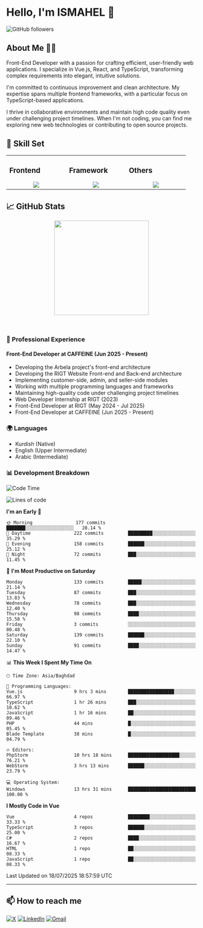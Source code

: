 # Hello, I'm ISMAHEL 👋 
![GitHub followers](https://img.shields.io/github/followers/ismahelZero) 

## About Me 👨‍💻
Front-End Developer with a passion for crafting efficient, user-friendly web applications. I specialize in Vue.js, React, and TypeScript, transforming complex requirements into elegant, intuitive solutions.

I'm committed to continuous improvement and clean architecture. My expertise spans multiple frontend frameworks, with a particular focus on TypeScript-based applications.

I thrive in collaborative environments and maintain high code quality even under challenging project timelines. When I'm not coding, you can find me exploring new web technologies or contributing to open source projects.

## 💼 Skill Set

<table><tr><td valign="top" width="25%">

### Frontend  
<a href="https://github.com/ismahelZero">
<div align="center">  
       <img src="https://skillicons.dev/icons?i=html,css,bootstrap,tailwind,js,ts&perline=4" /> 
</div>
</a>
 </td><td valign="top" width="25%">
        
### Framework
<a href="https://github.com/ismahelZero">
<div align="center">
       <img src="https://skillicons.dev/icons?i=vuejs,nuxtjs,react&perline=4" /> 
</div>
</a>

</td><td valign="top" width="25%">
  
### Others
<a href="https://github.com/ismahelZero">
<div align="center">
       <img src="https://skillicons.dev/icons?i=git,github,npm,figma,vscode,webstorm,discord,vscodeqt&perline=4" /> 
</div>
</a>
</td>
</tr></table>


## 📈 GitHub Stats
<!-- Activity Graph -->
<p align="center">
  <a href="https://github.com/ismahelZero">
    <img height=250 src="https://github-readme-activity-graph.vercel.app/graph?username=ismahelZero&bg_color=282c34&color=FDFD96&line=FDFD96&point=FFFFFF&area_color=79FE96&border_radius=24.5&title_color=FDFD96&border_radius=20px"/>
  </a> 
</p>

<br>

### 💼 Professional Experience
#### Front-End Developer at CAFFEINE (Jun 2025 - Present)
- Developing the Arbela project's front-end architecture
- Developing the RIGT Website Front-end and Back-end architecture
- Implementing customer-side, admin, and seller-side modules
- Working with multiple programming languages and frameworks
- Maintaining high-quality code under challenging project timelines
- Web Developer Internship at RIGT (2023)
- Front-End Developer at RIGT (May 2024 - Jul 2025)
- Front-End Developer at CAFFEINE (Jun 2025 - Present)

### 🌍 Languages
- Kurdish (Native)
- English (Upper Intermediate)
- Arabic (Intermediate)

### 📊 Development Breakdown
<!--START_SECTION:waka-->
![Code Time](http://img.shields.io/badge/Code%20Time-1%2C225%20hrs%2049%20mins-blue)

![Lines of code](https://img.shields.io/badge/From%20Hello%20World%20I%27ve%20Written-5.2%20million%20lines%20of%20code-blue)

**I'm an Early 🐤** 

```text
🌞 Morning                177 commits         ███████░░░░░░░░░░░░░░░░░░   28.14 % 
🌆 Daytime                222 commits         █████████░░░░░░░░░░░░░░░░   35.29 % 
🌃 Evening                158 commits         ██████░░░░░░░░░░░░░░░░░░░   25.12 % 
🌙 Night                  72 commits          ███░░░░░░░░░░░░░░░░░░░░░░   11.45 % 
```
📅 **I'm Most Productive on Saturday** 

```text
Monday                   133 commits         █████░░░░░░░░░░░░░░░░░░░░   21.14 % 
Tuesday                  87 commits          ███░░░░░░░░░░░░░░░░░░░░░░   13.83 % 
Wednesday                78 commits          ███░░░░░░░░░░░░░░░░░░░░░░   12.40 % 
Thursday                 98 commits          ████░░░░░░░░░░░░░░░░░░░░░   15.58 % 
Friday                   3 commits           ░░░░░░░░░░░░░░░░░░░░░░░░░   00.48 % 
Saturday                 139 commits         ██████░░░░░░░░░░░░░░░░░░░   22.10 % 
Sunday                   91 commits          ████░░░░░░░░░░░░░░░░░░░░░   14.47 % 
```


📊 **This Week I Spent My Time On** 

```text
🕑︎ Time Zone: Asia/Baghdad

💬 Programming Languages: 
Vue.js                   9 hrs 3 mins        █████████████████░░░░░░░░   66.97 % 
TypeScript               1 hr 26 mins        ███░░░░░░░░░░░░░░░░░░░░░░   10.62 % 
JavaScript               1 hr 16 mins        ██░░░░░░░░░░░░░░░░░░░░░░░   09.46 % 
PHP                      44 mins             █░░░░░░░░░░░░░░░░░░░░░░░░   05.45 % 
Blade Template           38 mins             █░░░░░░░░░░░░░░░░░░░░░░░░   04.79 % 

🔥 Editors: 
PhpStorm                 10 hrs 18 mins      ███████████████████░░░░░░   76.21 % 
WebStorm                 3 hrs 13 mins       ██████░░░░░░░░░░░░░░░░░░░   23.79 % 

💻 Operating System: 
Windows                  13 hrs 31 mins      █████████████████████████   100.00 % 
```

**I Mostly Code in Vue** 

```text
Vue                      4 repos             ████████░░░░░░░░░░░░░░░░░   33.33 % 
TypeScript               3 repos             ██████░░░░░░░░░░░░░░░░░░░   25.00 % 
C#                       2 repos             ████░░░░░░░░░░░░░░░░░░░░░   16.67 % 
HTML                     1 repo              ██░░░░░░░░░░░░░░░░░░░░░░░   08.33 % 
JavaScript               1 repo              ██░░░░░░░░░░░░░░░░░░░░░░░   08.33 % 
```




 Last Updated on 18/07/2025 18:57:59 UTC
<!--END_SECTION:waka-->

---
## 📫 How to reach me
[![X](https://img.shields.io/badge/X-informational?style=for-the-badge&logo=X&logoColor=white)](https://www.twitter.com/ismahel_zero/)
[![LinkedIn](https://img.shields.io/badge/LinkedIn-0077B5?style=for-the-badge&logo=linkedin&logoColor=white)](https://linkedin.com/in/ismahel-zero-1053b4228)
[![Gmail](https://img.shields.io/badge/Gmail-informational?style=for-the-badge&color=EA4335&logo=gmail&logoColor=white)](mailto:ismahel.zero94@gmail.com?subject=Hey!)
